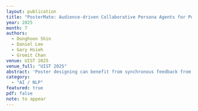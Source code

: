 ```yaml
---
layout: publication
title: "PosterMate: Audience-driven Collaborative Persona Agents for Poster Design"
year: 2025
month: 7
authors:
  - Donghoon Shin
  - Daniel Lee
  - Gary Hsieh
  - Gromit Chan
venue: UIST 2025
venue_full: "UIST 2025"
abstract: 'Poster designing can benefit from synchronous feedback from target audiences. However, gathering audiences with diverse perspectives and reconciling them on design edits can be challenging. Recent generative AI models present opportunities to simulate human-like interactions, but it is unclear how they may be used for feedback processes in design. We introduce PosterMate, a poster design assistant that facilitates collaboration by creating audience-driven persona agents constructed from marketing documents. PosterMate gathers feedback from each persona agent regarding poster components, and stimulates discussion with the help of a moderator to reach a conclusion. These agreed-upon edits can then be directly integrated into the poster design. Through our user study (N = 12), we identified the potential of PosterMate to capture overlooked viewpoints, while serving as an effective prototyping tool. Additionally, our controlled online evaluation (N = 100) revealed that the feedback from an individual persona agent is appropriate given its persona identity, and the discussion effectively synthesizes the different audience personas’ perspectives.'
category:
  - "AI / NLP"
featured: true
pdf: false
note: to appear
---
```

